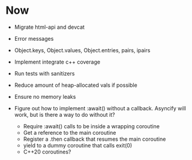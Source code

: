 # Now

- Migrate html-api and devcat

- Error messages

- Object.keys, Object.values, Object.entries,
  pairs, ipairs

- Implement integrate c++ coverage
- Run tests with sanitizers
- Reduce amount of heap-allocated vals if
  possible
- Ensure no memory leaks

- Figure out how to implement :await() without a
  callback. Asyncify will work, but is there a
  way to do without it?
    - Require :await() calls to be inside a
      wrapping coroutine
    - Get a reference to the main coroutine
    - Register a .then callback that resumes the
      main coroutine
    - yield to a dummy coroutine that calls exit(0)
    - C++20 coroutines?
